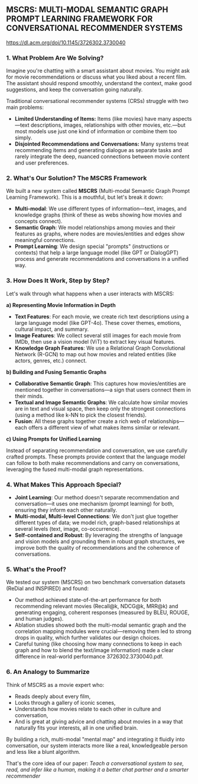 ## MSCRS: MULTI-MODAL SEMANTIC GRAPH PROMPT LEARNING FRAMEWORK FOR CONVERSATIONAL RECOMMENDER SYSTEMS
https://dl.acm.org/doi/10.1145/3726302.3730040

### **1. What Problem Are We Solving?**

Imagine you're chatting with a smart assistant about movies. You might ask for movie recommendations or discuss what you liked about a recent film. The assistant should respond smoothly, understand the context, make good suggestions, and keep the conversation going naturally.

Traditional conversational recommender systems (CRSs) struggle with two main problems:

- **Limited Understanding of Items:** Items (like movies) have many aspects—text descriptions, images, relationships with other movies, etc.—but most models use just one kind of information or combine them too simply.
- **Disjointed Recommendations and Conversations:** Many systems treat recommending items and generating dialogue as separate tasks and rarely integrate the deep, nuanced connections between movie content and user preferences.

### **2. What's Our Solution? The MSCRS Framework**

We built a new system called **MSCRS** (Multi-modal Semantic Graph Prompt Learning Framework). This is a mouthful, but let's break it down:

- **Multi-modal**: We use different types of information—text, images, and knowledge graphs (think of these as webs showing how movies and concepts connect).
- **Semantic Graph**: We model relationships among movies and their features as graphs, where nodes are movies/entities and edges show meaningful connections.
- **Prompt Learning**: We design special "prompts" (instructions or contexts) that help a large language model (like GPT or DialogGPT) process and generate recommendations and conversations in a unified way.

### **3. How Does It Work, Step by Step?**

Let's walk through what happens when a user interacts with MSCRS:

**a) Representing Movie Information in Depth**

- **Text Features**: For each movie, we create rich text descriptions using a large language model (like GPT-4o). These cover themes, emotions, cultural impact, and summary.
- **Image Features**: We collect several still images for each movie from IMDb, then use a vision model (ViT) to extract key visual features.
- **Knowledge Graph Features**: We use a Relational Graph Convolutional Network (R-GCN) to map out how movies and related entities (like actors, genres, etc.) connect.

**b) Building and Fusing Semantic Graphs**

- **Collaborative Semantic Graph**: This captures how movies/entities are mentioned together in conversations—a sign that users connect them in their minds.
- **Textual and Image Semantic Graphs**: We calculate how similar movies are in text and visual space, then keep only the strongest connections (using a method like k-NN to pick the closest friends).
- **Fusion**: All these graphs together create a rich web of relationships—each offers a different view of what makes items similar or relevant.

**c) Using Prompts for Unified Learning**

Instead of separating recommendation and conversation, we use carefully crafted prompts. These prompts provide context that the language model can follow to both make recommendations and carry on conversations, leveraging the fused multi-modal graph representations.

### **4. What Makes This Approach Special?**

- **Joint Learning**: Our method doesn't separate recommendation and conversation—it uses one mechanism (prompt learning) for both, ensuring they inform each other naturally.
- **Multi-modal, Multi-level Connections**: We don't just glue together different types of data; we model rich, graph-based relationships at several levels (text, image, co-occurrence).
- **Self-contained and Robust**: By leveraging the strengths of language and vision models and grounding them in robust graph structures, we improve both the quality of recommendations and the coherence of conversations.

### **5. What's the Proof?**

We tested our system (MSCRS) on two benchmark conversation datasets (ReDial and INSPIRED) and found:

- Our method achieved state-of-the-art performance for both recommending relevant movies (Recall@k, NDCG@k, MRR@k) and generating engaging, coherent responses (measured by BLEU, ROUGE, and human judges).
- Ablation studies showed both the multi-modal semantic graph and the correlation mapping modules were crucial—removing them led to strong drops in quality, which further validates our design choices.
- Careful tuning (like choosing how many connections to keep in each graph and how to blend the text/image information) made a clear difference in real-world performance 3726302.3730040.pdf.

### **6. An Analogy to Summarize**

Think of MSCRS as a movie expert who:

- Reads deeply about every film,
- Looks through a gallery of iconic scenes,
- Understands how movies relate to each other in culture and conversation,
- And is great at giving advice and chatting about movies in a way that naturally fits your interests, all in one unified brain.

By building a rich, multi-modal "mental map" and integrating it fluidly into conversation, our system interacts more like a real, knowledgeable person and less like a blunt algorithm.

That's the core idea of our paper: _Teach a conversational system to see, read, and infer like a human, making it a better chat partner and a smarter recommender_